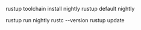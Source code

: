 rustup toolchain install nightly
rustup default nightly

rustup run nightly rustc --version
rustup update

